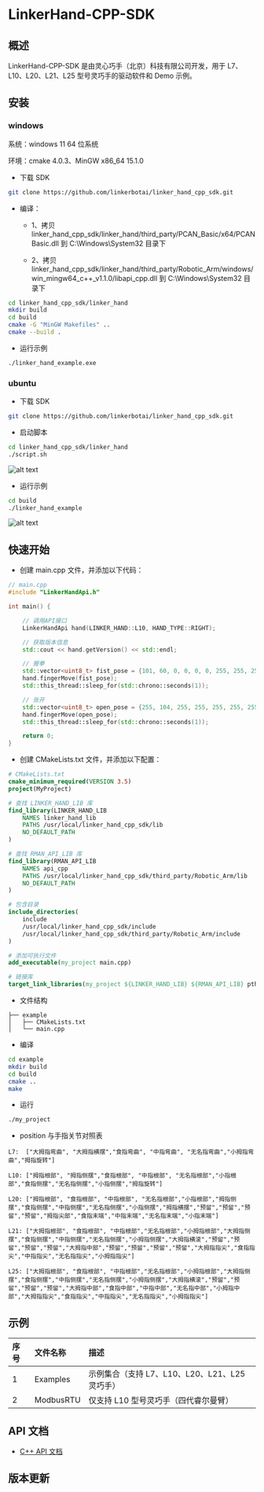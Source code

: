 # LinkerHand-CPP-SDK

## 概述

LinkerHand-CPP-SDK 是由灵心巧手（北京）科技有限公司开发，用于 L7、L10、L20、L21、L25 型号灵巧手的驱动软件和 Demo 示例。

## 安装

### windows

系统：windows 11 64 位系统

环境：cmake 4.0.3、MinGW x86_64 15.1.0
- 下载 SDK

```bash
git clone https://github.com/linkerbotai/linker_hand_cpp_sdk.git
```

- 编译：

    - 1、拷贝 linker_hand_cpp_sdk/linker_hand/third_party/PCAN_Basic/x64/PCANBasic.dll 到 C:\Windows\System32 目录下

    - 2、拷贝 linker_hand_cpp_sdk/linker_hand/third_party/Robotic_Arm/windows/win_mingw64_c++_v1.1.0/libapi_cpp.dll 到 C:\Windows\System32 目录下

```bash
cd linker_hand_cpp_sdk/linker_hand
mkdir build
cd build
cmake -G "MinGW Makefiles" ..
cmake --build .
```

- 运行示例

```bash
./linker_hand_example.exe
```

### ubuntu

- 下载 SDK

```bash
git clone https://github.com/linkerbotai/linker_hand_cpp_sdk.git
```

- 启动脚本
```bash
cd linker_hand_cpp_sdk/linker_hand
./script.sh
```
![alt text](linker_hand/img/script.png)
- 运行示例

```bash
cd build
./linker_hand_example
```

![alt text](linker_hand/img/example.png) 

## 快速开始

- 创建 main.cpp 文件，并添加以下代码：

```cpp
// main.cpp
#include "LinkerHandApi.h"

int main() {

    // 调用API接口
    LinkerHandApi hand(LINKER_HAND::L10, HAND_TYPE::RIGHT);

    // 获取版本信息
    std::cout << hand.getVersion() << std::endl;

    // 握拳
    std::vector<uint8_t> fist_pose = {101, 60, 0, 0, 0, 0, 255, 255, 255, 51};
    hand.fingerMove(fist_pose);
    std::this_thread::sleep_for(std::chrono::seconds(1));

    // 张开
    std::vector<uint8_t> open_pose = {255, 104, 255, 255, 255, 255, 255, 255, 255, 71};
    hand.fingerMove(open_pose);
    std::this_thread::sleep_for(std::chrono::seconds(1));

    return 0;
}
```

- 创建 CMakeLists.txt 文件，并添加以下配置：

```cmake
# CMakeLists.txt
cmake_minimum_required(VERSION 3.5)
project(MyProject)

# 查找 LINKER_HAND_LIB 库
find_library(LINKER_HAND_LIB
    NAMES linker_hand_lib
    PATHS /usr/local/linker_hand_cpp_sdk/lib
    NO_DEFAULT_PATH
)

# 查找 RMAN_API_LIB 库
find_library(RMAN_API_LIB
    NAMES api_cpp
    PATHS /usr/local/linker_hand_cpp_sdk/third_party/Robotic_Arm/lib
    NO_DEFAULT_PATH
)

# 包含目录
include_directories(
	include
	/usr/local/linker_hand_cpp_sdk/include
	/usr/local/linker_hand_cpp_sdk/third_party/Robotic_Arm/include
)

# 添加可执行文件
add_executable(my_project main.cpp)

# 链接库
target_link_libraries(my_project ${LINKER_HAND_LIB} ${RMAN_API_LIB} pthread)
  ```

- 文件结构
```
├── example
│   ├── CMakeLists.txt
│   └── main.cpp
```
- 编译
```bash
cd example
mkdir build
cd build
cmake ..
make
```
- 运行

```bash
./my_project
```

- position 与手指关节对照表

```
L7:  ["大拇指弯曲", "大拇指横摆","食指弯曲", "中指弯曲", "无名指弯曲","小拇指弯曲","拇指旋转"]

L10: ["拇指根部", "拇指侧摆","食指根部", "中指根部", "无名指根部","小指根部","食指侧摆","无名指侧摆","小指侧摆","拇指旋转"]

L20: ["拇指根部", "食指根部", "中指根部", "无名指根部","小指根部","拇指侧摆","食指侧摆","中指侧摆","无名指侧摆","小指侧摆","拇指横摆","预留","预留","预留","预留","拇指尖部","食指末端","中指末端","无名指末端","小指末端"]

L21: ["大拇指根部", "食指根部", "中指根部","无名指根部","小拇指根部","大拇指侧摆","食指侧摆","中指侧摆","无名指侧摆","小拇指侧摆","大拇指横滚","预留","预留","预留","预留","大拇指中部","预留","预留","预留","预留","大拇指指尖","食指指尖","中指指尖","无名指指尖","小拇指指尖"]

L25: ["大拇指根部", "食指根部", "中指根部","无名指根部","小拇指根部","大拇指侧摆","食指侧摆","中指侧摆","无名指侧摆","小拇指侧摆","大拇指横滚","预留","预留","预留","预留","大拇指中部","食指中部","中指中部","无名指中部","小拇指中部","大拇指指尖","食指指尖","中指指尖","无名指指尖","小拇指指尖"]
```

## 示例

| 序号 | 文件名称  | 描述                                           |
| :--- | :-------- | :--------------------------------------------- |
| 1    | Examples  | 示例集合（支持 L7、L10、L20、L21、L25 灵巧手） |
| 2    | ModbusRTU | 仅支持 L10 型号灵巧手（四代睿尔曼臂）          |

## API 文档

- [C++ API 文档](linker_hand/docs/API-Reference.md)

## 版本更新
